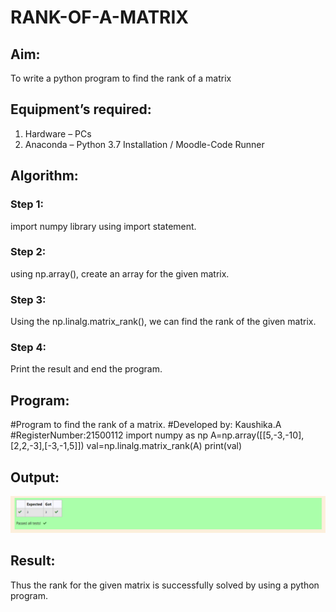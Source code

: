 # RANK-OF-A-MATRIX
## Aim:
To write a python program to find the rank of a matrix
## Equipment’s required:
1. 	Hardware – PCs
2. 	Anaconda – Python 3.7 Installation / Moodle-Code Runner
## Algorithm:
### Step 1: 
import numpy library using import statement.
### Step 2: 
using np.array(), create an array for the given matrix.
### Step 3: 
Using the np.linalg.matrix_rank(), we can find the rank of the given matrix.
### Step 4: 
Print the result and end the program.
## Program:
#Program to find the rank of a matrix.
#Developed by: Kaushika.A
#RegisterNumber:21500112
import numpy as np
A=np.array([[5,-3,-10],[2,2,-3],[-3,-1,5]])
val=np.linalg.matrix_rank(A)
print(val)

## Output:

![GitHub Logo](output.png)

## Result:
Thus the rank for the given matrix is successfully solved by  using a python program.

